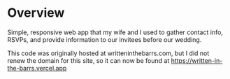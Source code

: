 # Overview

Simple, responsive web app that my wife and I used to gather contact info,
RSVPs, and provide information to our invitees before our wedding.

This code was originally hosted at writteninthebarrs.com, but I did not renew
the domain for this site, so it can now be found at
https://written-in-the-barrs.vercel.app
